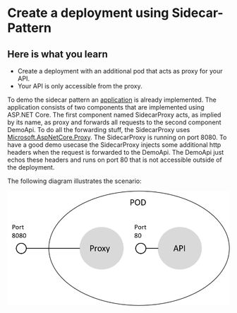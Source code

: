 # Create a deployment using Sidecar-Pattern

## Here is what you learn

- Create a deployment with an additional pod that acts as proxy for your API.
- Your API is only accessible from the proxy.

To demo the sidecar pattern an [application](src/sidecar/src) is already implemented. The application consists of two components that are implemented using ASP.NET Core.
The first component named SidecarProxy acts, as implied by its name, as proxy and forwards all requests to the second component DemoApi. To do all the forwarding stuff, the SidecarProxy uses [Microsoft.AspNetCore.Proxy](https://github.com/aspnet/Proxy). The SidecarProxy is running on port 8080.
To have a good demo usecase the SidecarProxy injects some additional http headers when the request is forwarded to the DemoApi.
The DemoApi just echos these headers and runs on port 80 that is not accessible outside of the deployment.

The following diagram illustrates the scenario:


![alt-text](img/sidecar-demo-overview.png)
